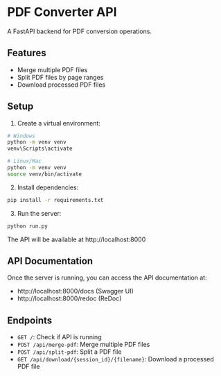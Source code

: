 # PDF Converter API

A FastAPI backend for PDF conversion operations.

## Features

- Merge multiple PDF files
- Split PDF files by page ranges
- Download processed PDF files

## Setup

1. Create a virtual environment:

```bash
# Windows
python -m venv venv
venv\Scripts\activate

# Linux/Mac
python -m venv venv
source venv/bin/activate
```

2. Install dependencies:

```bash
pip install -r requirements.txt
```

3. Run the server:

```bash
python run.py
```

The API will be available at http://localhost:8000

## API Documentation

Once the server is running, you can access the API documentation at:
- http://localhost:8000/docs (Swagger UI)
- http://localhost:8000/redoc (ReDoc)

## Endpoints

- `GET /`: Check if API is running
- `POST /api/merge-pdf`: Merge multiple PDF files
- `POST /api/split-pdf`: Split a PDF file
- `GET /api/download/{session_id}/{filename}`: Download a processed PDF file 
